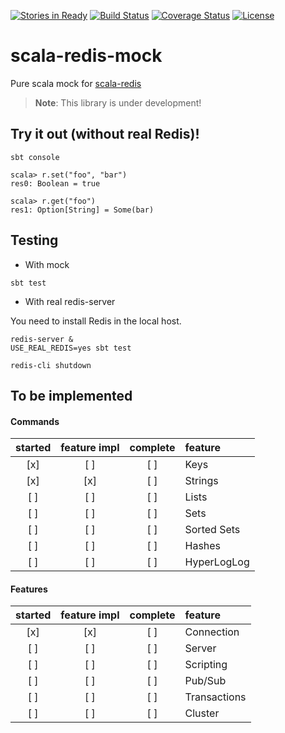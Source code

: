 [![Stories in Ready](https://badge.waffle.io/mogproject/scala-redis-mock.png?label=ready&title=Ready)](https://waffle.io/mogproject/scala-redis-mock)
[![Build Status](https://travis-ci.org/mogproject/scala-redis-mock.svg?branch=master)](https://travis-ci.org/mogproject/scala-redis-mock)
[![Coverage Status](https://coveralls.io/repos/mogproject/scala-redis-mock/badge.svg)](https://coveralls.io/r/mogproject/scala-redis-mock)
[![License](https://img.shields.io/badge/license-Apache2-brightgreen.svg)](http://choosealicense.com/licenses/apache-2.0/)

# scala-redis-mock
Pure scala mock for [scala-redis](https://github.com/debasishg/scala-redis)

> **Note**: This library is under development!


## Try it out (without real Redis)!

```
sbt console

scala> r.set("foo", "bar")
res0: Boolean = true

scala> r.get("foo")
res1: Option[String] = Some(bar)
```


## Testing

- With mock

```
sbt test
```

- With real redis-server

You need to install Redis in the local host.

```
redis-server &
USE_REAL_REDIS=yes sbt test

redis-cli shutdown
```


## To be implemented

#### Commands

|started|feature impl|complete|feature|
|:-:|:-:|:-:|:--|
|[x]|[ ]|[ ]|Keys|
|[x]|[x]|[ ]|Strings|
|[ ]|[ ]|[ ]|Lists|
|[ ]|[ ]|[ ]|Sets|
|[ ]|[ ]|[ ]|Sorted Sets|
|[ ]|[ ]|[ ]|Hashes|
|[ ]|[ ]|[ ]|HyperLogLog|

#### Features
|started|feature impl|complete|feature|
|:-:|:-:|:-:|:--|
|[x]|[x]|[ ]|Connection|
|[ ]|[ ]|[ ]|Server|
|[ ]|[ ]|[ ]|Scripting|
|[ ]|[ ]|[ ]|Pub/Sub|
|[ ]|[ ]|[ ]|Transactions|
|[ ]|[ ]|[ ]|Cluster|
